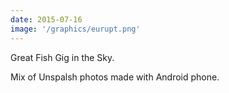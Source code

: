 ```yaml
---
date: 2015-07-16
image: '/graphics/eurupt.png'
---
```


Great Fish Gig in the Sky.

Mix of Unspalsh photos made with Android phone.